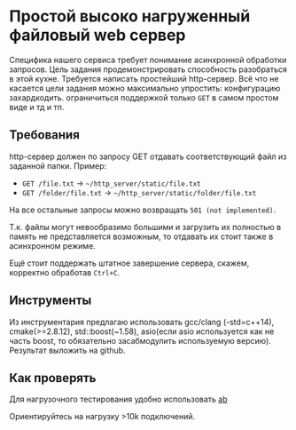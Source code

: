 # Простой высоко нагруженный файловый web сервер

Специфика нашего сервиса требует понимание асинхронной обработки запросов. 
Цель задания продемонстрировать способность разобраться в этой кухне. 
Требуется написать простейший http-сервер. 
Всё что не касается цели задания можно максимально упростить: конфигурацию захардкодить. 
ограничиться поддержкой только `GET` в самом простом виде и тд и тп.

## Требования 

http-сервер должен по запросу GET отдавать соответствующий файл из заданной папки. Пример:

* `GET /file.txt` -> `~/http_server/static/file.txt`
* `GET /folder/file.txt` -> `~/http_server/static/folder/file.txt`

На все остальные запросы можно возвращать `501 (not implemented)`.

Т.к. файлы могут невообразимо большими и загрузить их полностью в память не представляется возможным,
то отдавать их стоит также в асинхронном режиме.

Ещё стоит поддержать штатное завершение сервера, скажем, корректно обработав `Ctrl+C`.

## Инструменты

Из инструментария предлагаю использовать gcc/clang (-std=c++14), cmake(>=2.8.12), std::boost(~1.58), 
asio(если asio используется как не часть boost, то обязательно засабмодулить используемую версию). Результат выложить на github.

## Как проверять

Для нагрузочного тестирования удобно использовать [ab](http://httpd.apache.org/docs/2.4/programs/ab.html)

Ориентируйтесь на нагрузку >10k подключений.